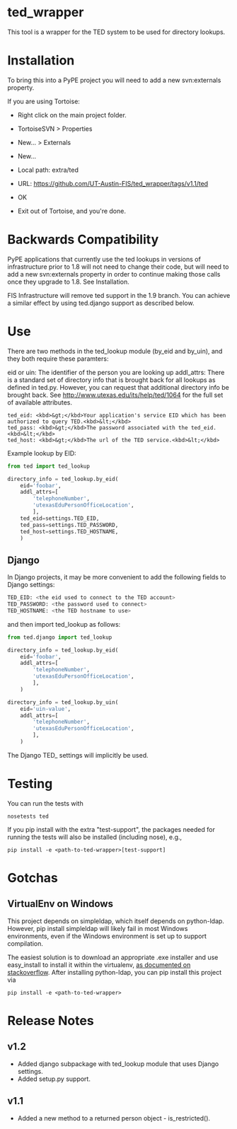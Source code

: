 ted_wrapper
===========

This tool is a wrapper for the TED system to be used for directory lookups.


Installation
============

To bring this into a PyPE project you will need to add a new svn:externals property.

If you are using Tortoise:
* Right click on the main project folder.
* TortoiseSVN > Properties
* New... > Externals
* New...
* Local path: extra/ted
* URL: https://github.com/UT-Austin-FIS/ted_wrapper/tags/v1.1/ted
* OK

* Exit out of Tortoise, and you're done.


Backwards Compatibility
=======================

PyPE applications that currently use the ted lookups in versions of infrastructure 
prior to 1.8 will not need to change their code, but will need to add a new svn:externals 
property in order to continue making those calls once they upgrade to 1.8. See Installation.

FIS Infrastructure will remove ted support in the 1.9 branch. You can achieve a 
similar effect by using ted.django support as described below.


Use
===

There are two methods in the ted_lookup module (by_eid and by_uin), and they both require 
these paramters:

eid or uin: The identifier of the person you are looking up
addl_attrs: There is a standard set of directory info that is brought back for all lookups
            as defined in ted.py. However, you can request that additional directory info 
            be brought back.  See http://www.utexas.edu/its/help/ted/1064 for the full set of 
            available attributes.

    ted_eid: <kbd>&gt;</kbd>Your application's service EID which has been authorized to query TED.<kbd>&lt;</kbd>
    ted_pass: <kbd>&gt;</kbd>The password associated with the ted_eid.<kbd>&lt;</kbd>
    ted_host: <kbd>&gt;</kbd>The url of the TED service.<kbd>&lt;</kbd>

Example lookup by EID:

```python
from ted import ted_lookup

directory_info = ted_lookup.by_eid(
    eid='foobar',
    addl_attrs=[
        'telephoneNumber',
        'utexasEduPersonOfficeLocation',
        ],
    ted_eid=settings.TED_EID,
    ted_pass=settings.TED_PASSWORD,
    ted_host=settings.TED_HOSTNAME,
    )
```

Django
------
In Django projects, it may be more convenient to add the following fields to Django
settings:

```python
TED_EID: <the eid used to connect to the TED account>
TED_PASSWORD: <the password used to connect>
TED_HOSTNAME: <the TED hostname to use>
```

and then import ted_lookup as follows:

```python
from ted.django import ted_lookup

directory_info = ted_lookup.by_eid(
    eid='foobar',
    addl_attrs=[
        'telephoneNumber',
        'utexasEduPersonOfficeLocation',
        ],
    )

directory_info = ted_lookup.by_uin(
    eid='uin-value',
    addl_attrs=[
        'telephoneNumber',
        'utexasEduPersonOfficeLocation',
        ],
    )
```

The Django TED_ settings will implicitly be used.

Testing
=======
You can run the tests with 

    nosetests ted

If you pip install with the extra "test-support", the packages needed for running the 
tests will also be installed (including nose), e.g.,

    pip install -e <path-to-ted-wrapper>[test-support]

Gotchas
=======
VirtualEnv on Windows
---------------------
This project depends on simpleldap, which itself depends on python-ldap. However, pip install simpleldap will likely fail in most Windows environments, even if the Windows environment is set up to support compilation.

The easiest solution is to download an appropriate .exe installer and use easy_install 
to install it within the virtualenv, 
[as documented on stackoverflow](http://stackoverflow.com/questions/15918188/how-to-install-python-ldap-on-a-python-2-7-virtualenv-on-windows-without-compili). 
After installing python-ldap, you can pip install this project via

    pip install -e <path-to-ted-wrapper>

Release Notes
=============
v1.2
----
- Added django subpackage with ted_lookup module that uses Django settings. 
- Added setup.py support.

v1.1
----
- Added a new method to a returned person object - is_restricted().
